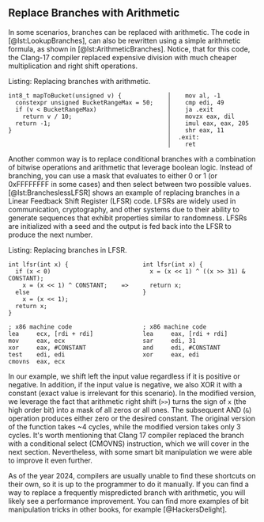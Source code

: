 ## Replace Branches with Arithmetic

In some scenarios, branches can be replaced with arithmetic. The code in [@lst:LookupBranches], can also be rewritten using a simple arithmetic formula, as shown in [@lst:ArithmeticBranches]. Notice, that for this code, the Clang-17 compiler replaced expensive division with much cheaper multiplication and right shift operations.

Listing: Replacing branches with arithmetic.

~~~~ {#lst:ArithmeticBranches .cpp}
int8_t mapToBucket(unsigned v) {             │    mov al, -1
  constexpr unsigned BucketRangeMax = 50;    │    cmp edi, 49
  if (v < BucketRangeMax)                    │    ja .exit
    return v / 10;                           │    movzx eax, dil
  return -1;                                 │    imul eax, eax, 205
}                                            │    shr eax, 11
                                             │  .exit:
                                             │    ret
~~~~~~~~~~~~~~~~~~~~~~~~~~~~~~~~~~~~~~~~~~~~~~~~~

Another common way is to replace conditional branches with a combination of bitwise operations and arithmetic that leverage boolean logic. Instead of branching, you can use a mask that evaluates to either 0 or 1 (or 0xFFFFFFFF in some cases) and then select between two possible values. [@lst:BrancheslessLFSR] shows an example of replacing branches in a Linear Feedback Shift Register (LFSR) code. LFSRs are widely used in communication, cryptography, and other systems due to their ability to generate sequences that exhibit properties similar to randomness. LFSRs are initialized with a seed and the output is fed back into the LFSR to produce the next number.

Listing: Replacing branches in LFSR.

~~~~ {#lst:BrancheslessLFSR .cpp}
int lfsr(int x) {                     int lfsr(int x) {
  if (x < 0)                            x = (x << 1) ^ ((x >> 31) & CONSTANT);
    x = (x << 1) ^ CONSTANT;    =>      return x;
  else                                }
    x = (x << 1);
  return x;                 
}                       

; x86 machine code                    ; x86 machine code
lea     ecx, [rdi + rdi]              lea     eax, [rdi + rdi]
mov     eax, ecx                      sar     edi, 31
xor     eax, #CONSTANT                and     edi, #CONSTANT
test    edi, edi                      xor     eax, edi
cmovns  eax, ecx
~~~~~~~~~~~~~~~~~~~~~~~~~~~~~~~~~~~~~~~~~~~~~~~~~

In our example, we shift left the input value regardless if it is positive or negative. In addition, if the input value is negative, we also XOR it with a constant (exact value is irrelevant for this scenario). In the modified version, we leverage the fact that arithmetic right shift (`>>`) turns the sign of `x` (the high order bit) into a mask of all zeros or all ones. The subsequent AND (`&`) operation produces either zero or the desired constant. The original version of the function takes ~4 cycles, while the modified version takes only 3 cycles. It's worth mentioning that Clang 17 compiler replaced the branch with a conditional select (CMOVNS) instruction, which we will cover in the next section. Nevertheless, with some smart bit manipulation we were able to improve it even further.

As of the year 2024, compilers are usually unable to find these shortcuts on their own, so it is up to the programmer to do it manually. If you can find a way to replace a frequently mispredicted branch with arithmetic, you will likely see a performance improvement. You can find more examples of bit manipulation tricks in other books, for example [@HackersDelight].